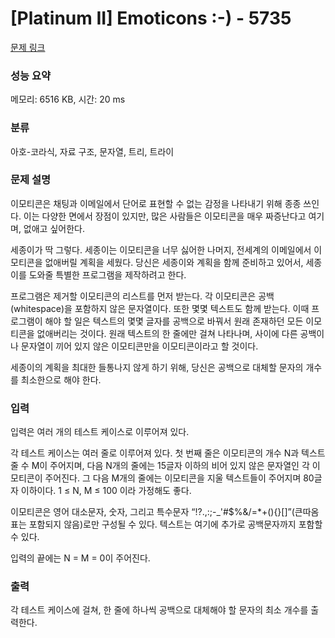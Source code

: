 # [Platinum II] Emoticons :-) - 5735 

[문제 링크](https://www.acmicpc.net/problem/5735) 

### 성능 요약

메모리: 6516 KB, 시간: 20 ms

### 분류

아호-코라식, 자료 구조, 문자열, 트리, 트라이

### 문제 설명

<p>이모티콘은 채팅과 이메일에서 단어로 표현할 수 없는 감정을 나타내기 위해 종종 쓰인다. 이는 다양한 면에서 장점이 있지만, 많은 사람들은 이모티콘을 매우 짜증난다고 여기며, 없애고 싶어한다.</p>

<p>세종이가 딱 그렇다. 세종이는 이모티콘을 너무 싫어한 나머지, 전세계의 이메일에서 이모티콘을 없애버릴 계획을 세웠다. 당신은 세종이와 계획을 함께 준비하고 있어서, 세종이를 도와줄 특별한 프로그램을 제작하려고 한다.</p>

<p>프로그램은 제거할 이모티콘의 리스트를 먼저 받는다. 각 이모티콘은 공백(whitespace)을 포함하지 않은 문자열이다. 또한 몇몇 텍스트도 함께 받는다. 이때 프로그램이 해야 할 일은 텍스트의 몇몇 글자를 공백으로 바꿔서 원래 존재하던 모든 이모티콘을 없애버리는 것이다. 원래 텍스트의 한 줄에만 걸쳐 나타나며, 사이에 다른 공백이나 문자열이 끼어 있지 않은 이모티콘만을 이모티콘이라고 할 것이다.</p>

<p>세종이의 계획을 최대한 들통나지 않게 하기 위해, 당신은 공백으로 대체할 문자의 개수를 최소한으로 해야 한다.</p>

### 입력 

 <p>입력은 여러 개의 테스트 케이스로 이루어져 있다.</p>

<p>각 테스트 케이스는 여러 줄로 이루어져 있다. 첫 번째 줄은 이모티콘의 개수 N과 텍스트 줄 수 M이 주어지며, 다음 N개의 줄에는 15글자 이하의 비어 있지 않은 문자열인 각 이모티콘이 주어진다. 그 다음 M개의 줄에는 이모티콘을 지울 텍스트들이 주어지며 80글자 이하이다. 1 ≤ N, M ≤ 100 이라 가정해도 좋다.</p>

<p>이모티콘은 영어 대소문자, 숫자, 그리고 특수문자 “!?.,:;-_'#<span>$</span>%&/=*+(){}[]”(큰따옴표는 포함되지 않음)로만 구성될 수 있다. 텍스트는 여기에 추가로 공백문자까지 포함할 수 있다.</p>

<p>입력의 끝에는 N = M = 0이 주어진다.</p>

### 출력 

 <p>각 테스트 케이스에 걸쳐, 한 줄에 하나씩 공백으로 대체해야 할 문자의 최소 개수를 출력한다.</p>

